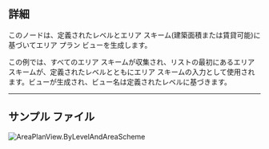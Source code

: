 ## 詳細
このノードは、定義されたレベルとエリア スキーム(建築面積または賃貸可能)に基づいてエリア プラン ビューを生成します。

この例では、すべてのエリア スキームが収集され、リストの最初にあるエリア スキームが、定義されたレベルとともにエリア スキームの入力として使用されます。ビューが生成され、ビュー名は定義されたレベルに基づきます。

___
## サンプル ファイル

![AreaPlanView.ByLevelAndAreaScheme](./Revit.Elements.Views.AreaPlanView.ByLevelAndAreaScheme_img.jpg)
